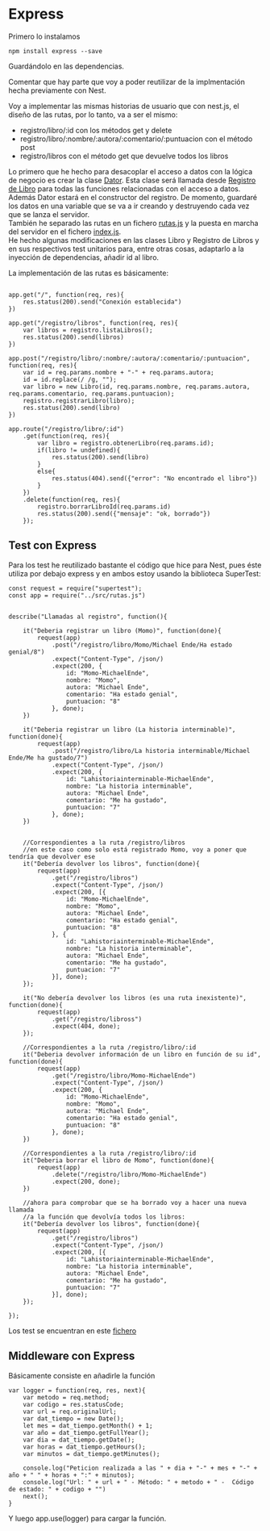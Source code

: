 # Express

Primero lo instalamos 
```
npm install express --save
```
Guardándolo en las dependencias.
   
Comentar que hay parte que voy a poder reutilizar de la implmentación hecha previamente con Nest. 


Voy a implementar las mismas historias de usuario que con nest.js, el diseño de las rutas, por lo tanto, va a ser el mismo:
- registro/libro/:id con los métodos get y delete
- registro/libro/:nombre/:autora/:comentario/:puntuacion con el método post
- registro/libros con el método get que devuelve todos los libros

Lo primero que he hecho para desacoplar el acceso a datos con la lógica de negocio es crear la clase [Dator](../src/dator.js). Esta clase será llamada desde [Registro de Libro](../src/Registro_libros.js) para todas las funciones relacionadas con el acceso a datos. Además Dator estará en el constructor del registro. De momento, guardaré los datos en una variable que se va a ir creando y destruyendo cada vez que se lanza el servidor.   
También he separado las rutas en un fichero [rutas.js](../src/rutas.js) y la puesta en marcha del servidor en el fichero [index.js](../src/index.js).   
He hecho algunas modificaciones en las clases Libro y Registro de Libros y en sus respectivos test unitarios para, entre otras cosas, adaptarlo a la inyección de dependencias, añadir id al libro.   

La implementación de las rutas es básicamente:

```

app.get("/", function(req, res){
    res.status(200).send("Conexión establecida")
})

app.get("/registro/libros", function(req, res){
    var libros = registro.listaLibros();
    res.status(200).send(libros)
})

app.post("/registro/libro/:nombre/:autora/:comentario/:puntuacion", function(req, res){
    var id = req.params.nombre + "-" + req.params.autora;
    id = id.replace(/ /g, "");
    var libro = new Libro(id, req.params.nombre, req.params.autora, req.params.comentario, req.params.puntuacion);
    registro.registrarLibro(libro);
    res.status(200).send(libro)
})

app.route("/registro/libro/:id")
    .get(function(req, res){
        var libro = registro.obtenerLibro(req.params.id);
        if(libro != undefined){
            res.status(200).send(libro)
        }
        else{
            res.status(404).send({"error": "No encontrado el libro"})
        }
    })
    .delete(function(req, res){
        registro.borrarLibroId(req.params.id)
        res.status(200).send({"mensaje": "ok, borrado"})
    });
```

## Test con Express 

Para los test he reutilizado bastante el código que hice para Nest, pues éste utiliza por debajo express y en ambos estoy usando la biblioteca SuperTest:

```
const request = require("supertest");
const app = require("../src/rutas.js")


describe("Llamadas al registro", function(){

    it("Deberia registrar un libro (Momo)", function(done){
        request(app)
            .post("/registro/libro/Momo/Michael Ende/Ha estado genial/8")
            .expect("Content-Type", /json/)
            .expect(200, {
                id: "Momo-MichaelEnde",
                nombre: "Momo",
                autora: "Michael Ende",
                comentario: "Ha estado genial",
                puntuacion: "8"
            }, done);
    })

    it("Deberia registrar un libro (La historia interminable)", function(done){
        request(app)
            .post("/registro/libro/La historia interminable/Michael Ende/Me ha gustado/7")
            .expect("Content-Type", /json/)
            .expect(200, {
                id: "Lahistoriainterminable-MichaelEnde",
                nombre: "La historia interminable",
                autora: "Michael Ende",
                comentario: "Me ha gustado",
                puntuacion: "7"
            }, done);
    })


    //Correspondientes a la ruta /registro/libros
    //en este caso como solo está registrado Momo, voy a poner que tendría que devolver ese
    it("Debería devolver los libros", function(done){
        request(app)
            .get("/registro/libros")
            .expect("Content-Type", /json/)
            .expect(200, [{
                id: "Momo-MichaelEnde",
                nombre: "Momo",
                autora: "Michael Ende",
                comentario: "Ha estado genial",
                puntuacion: "8"
            }, {
                id: "Lahistoriainterminable-MichaelEnde",
                nombre: "La historia interminable",
                autora: "Michael Ende",
                comentario: "Me ha gustado",
                puntuacion: "7"
            }], done);
    });

    it("No debería devolver los libros (es una ruta inexistente)", function(done){
        request(app)
            .get("/registro/libross")
            .expect(404, done);
    });

    //Correspondientes a la ruta /registro/libro/:id
    it("Deberia devolver información de un libro en función de su id", function(done){
        request(app)
            .get("/registro/libro/Momo-MichaelEnde")
            .expect("Content-Type", /json/)
            .expect(200, {
                id: "Momo-MichaelEnde",
                nombre: "Momo",
                autora: "Michael Ende",
                comentario: "Ha estado genial",
                puntuacion: "8"
            }, done);
    })

    //Correspondientes a la ruta /registro/libro/:id
    it("Deberia borrar el libro de Momo", function(done){
        request(app)
            .delete("/registro/libro/Momo-MichaelEnde")
            .expect(200, done);
    })

    //ahora para comprobar que se ha borrado voy a hacer una nueva llamada
    //a la función que devolvía todos los libros:
    it("Debería devolver los libros", function(done){
        request(app)
            .get("/registro/libros")
            .expect("Content-Type", /json/)
            .expect(200, [{
                id: "Lahistoriainterminable-MichaelEnde",
                nombre: "La historia interminable",
                autora: "Michael Ende",
                comentario: "Me ha gustado",
                puntuacion: "7"
            }], done);
    });    

});
```
Los test se encuentran en este [fichero](../test/Api.js)


## Middleware con Express

Básicamente consiste en añadirle la función 

```
var logger = function(req, res, next){
    var metodo = req.method;
    var codigo = res.statusCode;
    var url = req.originalUrl;
    var dat_tiempo = new Date();
    let mes = dat_tiempo.getMonth() + 1;
    var año = dat_tiempo.getFullYear();
    var dia = dat_tiempo.getDate();
    var horas = dat_tiempo.getHours();
    var minutos = dat_tiempo.getMinutes();
  
    console.log("Peticion realizada a las " + dia + "-" + mes + "-" + año + " " + horas + ":" + minutos);
    console.log("Url: " + url + " - Método: " + metodo + " -  Código de estado: " + codigo + "")
    next();    
}
```
Y luego app.use(logger) para cargar la función.